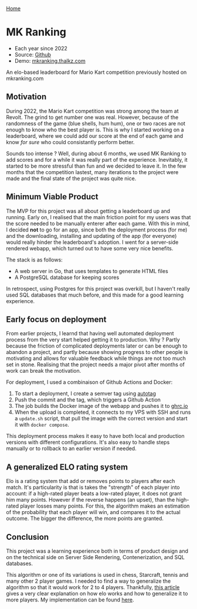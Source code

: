 [Home](/)

# MK Ranking
* Each year since 2022
* Source: [Github](https://github.com/thalkz/mkranking)
* Demo: [mkranking.thalkz.com](https://mkranking.thalkz.com)

An elo-based leaderboard for Mario Kart competition previously hosted on mkranking.com

## Motivation
During 2022, the Mario Kart competition was strong among the team at Revolt. The grind to get number one was real. However, because of the randomness of the game (blue shells, hum hum), one or two races are not enough to know who the best player is. This is why I started working on a leaderboard, where we could add our score at the end of each game and know *for sure* who could consistantly perform better.

Sounds too intense ? Well, during about 6 months, we used MK Ranking to add scores and for a while it was really part of the experience. Inevitably, it started to be more stressful than fun and we decided to leave it. In the few months that the competition lastest, many iterations to the project were made and the final state of the project was quite nice.

## Minimum Viable Product
The MVP for this project was all about getting a leaderboard up and running. Early on, I realised that the main friction point for my users was that the score needed to be manually enterer after each game. With this in mind, I decided **not** to go for an app, since both the deployment process (for me) and the downloading, installing and updating of the app (for everyone) would really hinder the leaderboard's adoption. I went for a server-side rendered webapp, which turned out to have some very nice benefits.

The stack is as follows:

- A web server in Go, that uses templates to generate HTML files
- A PostgreSQL database for keeping scores

In retrospect, using Postgres for this project was overkill, but I haven't really used SQL databases that much before, and this made for a good learning experience.

## Early focus on deployment
From earlier projects, I learnd that having well automated deployment process from the very start helped getting it to production. Why ? Partly because the friction of complicated deployments later or can be enough to abandon a project, and partly because showing progress to other people is motivating and allows for valuable feedback while things are not too much set in stone. Realising that the project needs a major pivot after months of work can break the motivation.

For deployment, I used a combinaison of Github Actions and Docker:

1) To start a deployment, I create a semver tag using [autotag](https://michaelcurrin.github.io/auto-tag/)
2) Push the commit and the tag, which triggers a Github Action
3) The job builds the Docker image of the webapp and pushes it to [ghrc.io](ghcr.io)
4) When the upload is completed, it connects to my VPS with SSH and runs a `update.sh` script, that pull the image with the correct version and start it with `docker compose`.

This deployment process makes it easy to have both local and production versions with different configurations. It's also easy to handle steps manually or to rollback to an earlier version if needed.

## A generalized ELO rating system
Elo is a rating system that add or removes points to players after each match. It's particularity is that is takes the "strength" of each player into account: if a high-rated player beats a low-rated player, it does not grant him many points. However if the reverse happens (an upset), than the high-rated player losses many points. For this, the algorithm makes an estimation of the probability that each player will win, and compares it to the actual outcome. The bigger the difference, the more points are granted.

## Conclusion
This project was a learning experience both in terms of product design and on the technical side on Server Side Rendering, Contenerization, and SQL databases.

This algorithm or one of its variations is used in chess, Starcraft, tennis and many other 2 player games. I needed to find a way to generalize the algorithm so that it would work for 2 to 4 players. Thankfully, [this article](https://towardsdatascience.com/developing-a-generalized-elo-rating-system-for-multiplayer-games-b9b495e87802) gives a very clear explanation on how elo works and how to generalize it to more players. My implementation can be found [here](https://github.com/thalkz/mkranking/blob/main/server/elo/elo.go). 